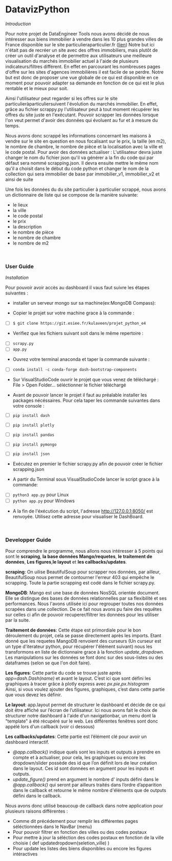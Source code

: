 # DatavizPython

*Introduction* 

Pour notre projet de DataEngineer Tools nous avons décidé de nous intéresser aux biens immobilier à vendre dans les 10 plus grandes villes de France disponible sur le site particulieraparticulier.fr ([lien](https://www.pap.fr/annonce/vente-maisons-paris-75-g439)) 
Notre but ici n'était pas de recréer un site avec des offres immobiliers, mais plutôt de créer un outil d'analyse et de permettre aux utilisateurs une meilleure visualisation du marchés immobilier actuel à l'aide de plusieurs indicateurs/filtres différent.
En effet en parcourant les nombreuses pages d'offre sur les sites d'agences immobilières il est facile de se perdre. Notre but est donc de proposer une vue globale de ce qui est disponible en ce moment pour pouvoir adapter sa demande en fonction de ce qui est le plus rentable et le mieux pour soit.

Ainsi l'utilisateur peut regarder si les offres sur le site particulieràparticuliersuivent l'évolution du marchés immobilier. En effet, grâce au fichier scrappy.py l'utilisateur peut à tout moment récupérer les offres du site juste en l'exécutant.
Pouvoir scrapper les données lorsque l'on veut permet d'avoir des données qui évoluent au fur et à mesure du temps.

Nous avons donc scrappé les informations concernant les maisons à vendre sur le site en question en nous focalisant sur le prix, la taille (en m2), le nombre de chambre, le nombre de pièce et la localisation avec la ville et le code postal.
Pour avoir des données actualiser :
L'utilisateur devra juste changer le nom du fichier json qu'il va générer a la fin du code qui par défaut sera nommé scrapping.json.
Il devra ensuite mettre le même nom qu'il a choisit dans le début du code python et changer le nom de la collection qui sera immobilier de base par immobilier_v1, immobilier_v2 et ainsi de suite

Une fois les données du du site particulier à particulier scrappé, nous avons un dictionnaire de liste qui se compose de la manière suivante:
-    le lieux
-    la ville
-    le code postal
-    le prix
-    la description
-    le nombre de pièce
-    le nombre de chambre
-    le nombre de m2

<br>


### User Guide

*Installation*

Pour pouvoir avoir accès au dashboard il vaus faut suivre les étapes suivantes : 

*  installer un serveur mongo sur sa machine(ex:MongoDB Compass):

*  Copier le projet sur votre machine grace à la commande :

* [ ]  `$ git clone https://git.esiee.fr/kulaveen/projet_python_e4`

* Verifiez que les fichiers suivant soit dans le même repertoire : 

* [ ]  `scrapy.py`
* [ ]  `app.py`

* Ouvrez votre terminal anaconda et taper la commande suivante : 

* [ ]  `conda install -c conda-forge dash-bootstrap-components`

*  Sur VisualStudioCode ouvrir le projet que vous venez de téléchargé : File > Open Folder... séléctionner le fichier téléchargé

* Avant de pouvoir lancer le projet il faut au préalable installer les packages nécéssaires. Pour cela taper les commande suivantes dans votre console : 

* [ ]  `pip install dash`

* [ ]   `pip install plotly`

* [ ]  `pip install pandas`

* [ ]  `pip install pymongo`

* [ ]  `pip install json`

* Exécutez en premier le fichier scrapy.py afin de pouvoir créer le fichier scrapping.json


* A partir du Terminal sous VisualStudioCode lancer le script grace à la commande:

* [ ] `python3 app.py` pour Linux
* [ ] `python app.py`  pour Windows

* A la fin de l'éxécution du script, l'adresse http://127.0.0.1:8050/ est renvoyée. Utilisez cette adresse pour visualiser le DashBoard.


<br>


### Developper Guide

Pour comprendre le programme, nous allons nous intéresser à 5 points qui sont le **scraping**, **la base données Mango/requetes**, **le traitement de données**, **Les figures**,**le layout** et **les callbacks/updates**.

**scraping**: 
On uilise BeautifulSoup pour scrapper nos données, par ailleur, BeautifulSoup nous permet de contourner l'erreur 403 qui empêche le scrapping.
Toute la partie scrapping est codé dans le fichier scrapy.py.

**MongoDB**: 
Mango est une base de données NosSQL orientée document. Elle se distingue des bases de données relationnelles par sa flexibilité et ses performances.
Nous l'avons utilisée ici pour regrouper toutes nos données scrapées dans une collection. De ce fait nous avons pu faire des requêtes sur celles ci afin de pouvoir recuperer/filtrer les données pour les utiliser par la suite.

**Traitement de données**:
Cette étape est primordiale pour le bon déroulement du projet, cela se passe directement après les imports.
Etant donné que les requetes MangoDB renvoient des curseurs (Un curseur est un type d'iterateur python, pour récupérer l'élément suivant) nous les transformons en liste de dictionnaire grace à la fonction *update_dropdown*. Les manipulations sur les données se font donc sur des sous-listes ou des dataframes (selon se que l'on doit faire). 

**Les figures**:
Cette partie du code se trouve juste après *app=dash.Dash(_name_)*  et avant le layout. C’est ici que sont défini les graphiques à tracer grâce à plotly express avec *px.pie*,*px.histogram*   
Ainsi, si vous voulez ajouter des figures, graphiques, c’est dans cette partie que vous devez les définir.

**Le layout**:
app.layout permet de structurer le dashboard et décide de ce qui doit être affiché sur l’écran de l’utilisateur.
Ici nous avons fait le choix de structurer notre dashboard à l'aide d'un navigationbar, un menu dont la "template" à été récupéré sur le web.
Les différentes fenêtres sont donc appélé lors d'un callback (voir ci dessous) 

**Les callbacks/updates**:
Cette partie est l’élément clé pour avoir un dashboard interactif.
- *@app.callback()* indique quels sont les inputs et outputs à prendre en compte et à actualiser, pour cela, les graphiques ou encore les dropdown/slider possède des id que l’on définit lors de leur création dans le layout. Ces id sont données en argument pour les inputs et outputs.
- *update_figure()* prend en argument le nombre d' inputs défini dans le *@app.callback()* qui seront par ailleurs traités dans l’ordre d’apparition dans le callback et retourne le même nombre d'éléments que de outputs défini dans le callback.

Nous avons donc utilisé beaucoup de callback dans notre application pour plusieurs raisons différentes : 
- Comme dit précédement pour remplir les différentes pages séléctionnées dans le NavBar (menu) 
- Pour pouvoir filtrer en fonction des villes ou des codes postaux 
- Pour mettre à jour la séléction des codes postaux en fonction de la ville choisie ( def updatedropdown(seletion_ville) )
- Pour update les listes des biens disponibles ou encore les figures intéractives 

